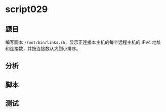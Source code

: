 # script029
## 题目

编写脚本 `/root/bin/links.sh`，显示正连接本主机的每个远程主机的 IPv4 地址和连接数，并按连接数从大到小排序。


## 分析



## 脚本


## 测试




